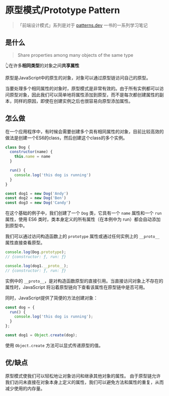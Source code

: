 # 原型模式/Prototype Pattern

> 「前端设计模式」系列是对于 [patterns.dev](https://www.patterns.dev/) 一书的一系列学习笔记

## 是什么

> Share properties among many objects of the same type

👆在许多**相同类型**的对象之间**共享属性**

原型是JavaScript中的原生的对象，对象可以通过原型链访问自己的原型。

当要处理多个相同属性的对象时，原型模式是非常有效的。由于所有实例都可以访问原型对象，因此我们可以简单地将属性添加到原型，而不是每次都创建属性的副本，同样的原因，即使在创建实例之后也很容易向原型添加属性。

## 怎么做

在一个应用程序中，有时候会需要创建多个具有相同属性的对象，目前比较高效的做法是创建一个ES6的class，然后创建这个class的多个实例。

```jsx
class Dog {
  constructor(name) {
    this.name = name
  }

  run() {
    console.log('this dog is running')
  }
}

const dog1 = new Dog('Andy')
const dog2 = new Dog('Ben')
const dog3 = new Dog('Candy')
```
在这个基础的例子中，我们创建了一个 `Dog` 类，它具有一个 `name` 属性和一个 `run` 属性，使用 ES6 类时，类本身定义的所有属性（在本例中为 run）都会自动添加到原型中。

我们可以通过访问构造函数上的 `prototype` 属性或通过任何实例上的 `__proto__` 属性直接查看原型。

```jsx
console.log(Dog.prototype);
// {constructor: ƒ, run: ƒ}

console.log(dog1.__proto__);
// {constructor: ƒ, run: ƒ}
```

实例中的 `__proto__`，是对构造函数原型的直接引用。当直接访问对象上不存在的属性时，JavaScript 将沿着原型链向下查看该属性在原型链中是否可用。

同时，JavaScript提供了简便的方法创建对象：
```jsx
const dog = {
  run() {
    console.log('this dog is running');
  }
};

const dog1 = Object.create(dog);
```

使用 `Object.create` 方法可以显式传递原型的值。

## 优/缺点
原型模式使我们可以轻松地让对象访问和继承其他对象的属性。 由于原型链允许我们访问未直接在对象本身上定义的属性，我们可以避免方法和属性的重复，从而减少使用的内存量。